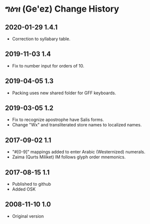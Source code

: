 # ግዕዝ (Ge'ez) Change History

## 2020-01-29 1.4.1
* Correction to syllabary table.

## 2019-11-03 1.4
* Fix to number input for orders of 10.

## 2019-04-05 1.3
 * Packing uses new shared folder for GFF keyboards.

## 2019-03-05 1.2
* Fix to recognize apostrophe have Salis forms.
* Change "Wx" and transliterated store names to localized names.

## 2017-09-02 1.1
* "#[0-9]" mappings added to enter Arabic (Westernized) numerals.
* Zaima (Qurts Miliket) IM follows glyph order mnemonics.

## 2017-08-15 1.1
* Published to github
* Added OSK

## 2008-11-10 1.0
* Original version
